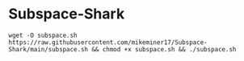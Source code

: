 # Subspace-Shark

`wget -O subspace.sh https://raw.githubusercontent.com/mikeminer17/Subspace-Shark/main/subspace.sh && chmod +x subspace.sh && ./subspace.sh`
